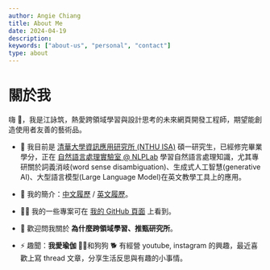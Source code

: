 ```yaml
---
author: Angie Chiang
title: About Me
date: 2024-04-19
description:
keywords: ["about-us", "personal", "contact"]
type: about
---
```


# 關於我

嗨 👋，我是江詠筑，熱愛跨領域學習與設計思考的未來網頁開發工程師，期望能創造使用者友善的藝術品。

- 🌱 我目前是 [清華大學資訊應用研究所 (NTHU ISA)](https://isa.site.nthu.edu.tw) 碩一研究生，已經修完畢業學分，正在 [自然語言處理實驗室 @ NLPLab](http://www.nlplab.cc) 學習自然語言處理知識，尤其專研關於詞義消岐(word sense disambiguation)、生成式人工智慧(generative AI)、大型語言模型(Large Language Model)在英文教學工具上的應用。

- 📄 我的簡介：[中文履歷](https://docs.google.com/document/d/1_pO1MJMC2__iarKsbvPb7G_iJeS3CJojkonQelAuQrI/edit?usp=sharing) / [英文履歷](https://docs.google.com/document/d/1sF_a3PMl_xfzvFeefmizUUD6As6yYLmRStVQRnXXhlo/edit?usp=sharing)。

- 👨‍💻 我的一些專案可在 [我的 GitHub 頁面](https://github.com/imyungchu?tab=repositories) 上看到。

- 💬 歡迎問我關於 **為什麼跨領域學習、推甄研究所**。

- ⚡ 趣聞：**我愛瑜伽 🧘‍♀️**和狗狗 🐕 有經營 youtube, instagram 的興趣，最近喜歡上寫 thread 文章，分享生活反思與有趣的小事情。
